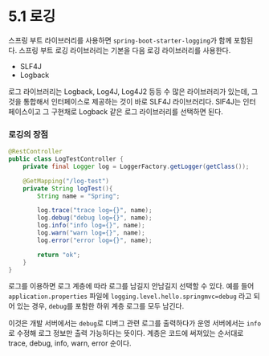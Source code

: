 # 5.1 로깅

스프링 부트 라이브러리를 사용하면 `spring-boot-starter-logging`가 함께 포함된다. 스프링 부트 로깅 라이브러리는 기본을 다음 로깅 라이브러리를 사용한다.

- SLF4J
- Logback

로그 라이브러리는 Logback, Log4J, Log4J2 등등 수 많은 라이브러리가 있는데, 그것을 통합해서 인터페이스로 제공하는 것이 바로 SLF4J 라이브러리다.
SlF4J는 인터페이스이고 그 구현채로 Logback 같은 로그 라이브러리를 선택하면 된다.


### 로깅의 장점

```java
@RestController
public class LogTestController {
    private final Logger log = LoggerFactory.getLogger(getClass());

    @GetMapping("/log-test")
    private String logTest(){
        String name = "Spring";

        log.trace("trace log={}", name);
        log.debug("debug log={}", name);
        log.info("info log={}", name);
        log.warn("warn log={}", name);
        log.error("error log={}", name);

        return "ok";
    }
}
```

로그를 이용하면 로그 계층에 따라 로그를 남길지 안남길지 선택할 수 있다. 예를 들어 `application.properties` 파일에 `logging.level.hello.springmvc=debug`
라고 되어 있는 경우, `debug`를 포함한 하위 계층 로그를 모두 남긴다.

이것은 개발 서버에서는 `debug`로 디버그 관련 로그를 출력하다가 운영 서버에서는 `info`로 수정해 로그 정보만 출력 가능하다는 뜻이다.
계층은 코드에 써져있는 순서대로 trace, debug, info, warn, error 순이다.